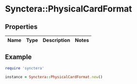 # Synctera::PhysicalCardFormat

## Properties

| Name | Type | Description | Notes |
| ---- | ---- | ----------- | ----- |

## Example

```ruby
require 'synctera'

instance = Synctera::PhysicalCardFormat.new()
```

